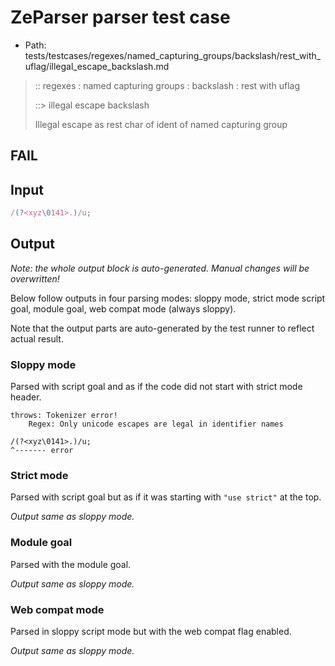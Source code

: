 # ZeParser parser test case

- Path: tests/testcases/regexes/named_capturing_groups/backslash/rest_with_uflag/illegal_escape_backslash.md

> :: regexes : named capturing groups : backslash : rest with uflag
>
> ::> illegal escape backslash
>
> Illegal escape as rest char of ident of named capturing group

## FAIL

## Input

`````js
/(?<xyz\0141>.)/u;
`````

## Output

_Note: the whole output block is auto-generated. Manual changes will be overwritten!_

Below follow outputs in four parsing modes: sloppy mode, strict mode script goal, module goal, web compat mode (always sloppy).

Note that the output parts are auto-generated by the test runner to reflect actual result.

### Sloppy mode

Parsed with script goal and as if the code did not start with strict mode header.

`````
throws: Tokenizer error!
    Regex: Only unicode escapes are legal in identifier names

/(?<xyz\0141>.)/u;
^------- error
`````

### Strict mode

Parsed with script goal but as if it was starting with `"use strict"` at the top.

_Output same as sloppy mode._

### Module goal

Parsed with the module goal.

_Output same as sloppy mode._

### Web compat mode

Parsed in sloppy script mode but with the web compat flag enabled.

_Output same as sloppy mode._
